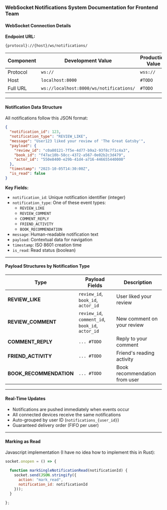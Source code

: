 ### WebSocket Notifications System Documentation for Frontend Team

#### WebSocket Connection Details
**Endpoint URL:**
```text
{protocol}://{host}/ws/notifications/
```

| Component      | Development Value          | Production Value            |
|---------------|---------------------------|-------------------------------|
| Protocol      | `ws://`                   | `wss://`                      |
| Host          | `localhost:8000`          | `#TODO`                       |
| Full URL      | `ws://localhost:8000/ws/notifications/` | `#TODO`         |

---

#### Notification Data Structure
All notifications follow this JSON format:
```json
{
  "notification_id": 123,
  "notification_type": "REVIEW_LIKE",
  "message": "User123 liked your review of 'The Great Gatsby'",
  "payload": {
    "review_id": "c0a80121-7f5e-4d77-b9a2-93f8c7f1c4a3",
    "book_id": "f47ac10b-58cc-4372-a567-0e02b2c3d479",
    "actor_id": "550e8400-e29b-41d4-a716-446655440000"
  },
  "timestamp": "2023-10-05T14:30:00Z",
  "is_read": false
}
```

**Key Fields:**
- `notification_id`: Unique notification identifier (integer)
- `notification_type`: One of these event types:
  - `REVIEW_LIKE`
  - `REVIEW_COMMENT`
  - `COMMENT_REPLY`
  - `FRIEND_ACTIVITY`
  - `BOOK_RECOMMENDATION`
- `message`: Human-readable notification text
- `payload`: Contextual data for navigation
- `timestamp`: ISO 8601 creation time
- `is_read`: Read status (boolean)

---

#### Payload Structures by Notification Type
| Type | Payload Fields | Description |
|------|----------------|-------------|
| **REVIEW_LIKE** | `review_id`, `book_id`, `actor_id` | User liked your review |
| **REVIEW_COMMENT** | `review_id`, `comment_id`, `book_id`, `actor_id` | New comment on your review |
| **COMMENT_REPLY** | `... #TODO` | Reply to your comment |
| **FRIEND_ACTIVITY** | `... #TODO` | Friend's reading activity |
| **BOOK_RECOMMENDATION** | `... #TODO` | Book recommendation from user |

---

#### Real-Time Updates
- Notifications are pushed immediately when events occur
- All connected devices receive the same notifications
- Auto-grouped by user ID (`notifications_{user_id}`)
- Guaranteed delivery order (FIFO per user)

---

#### Marking as Read
Javascript implementation (I have no idea how to implement this in Rust):
```js
socket.onopen = () => {

  function markSingleNotificationRead(notificationId) {
    socket.send(JSON.stringify({
      action: "mark_read",
      notification_id: notificationId
    }));
  }

};
```
